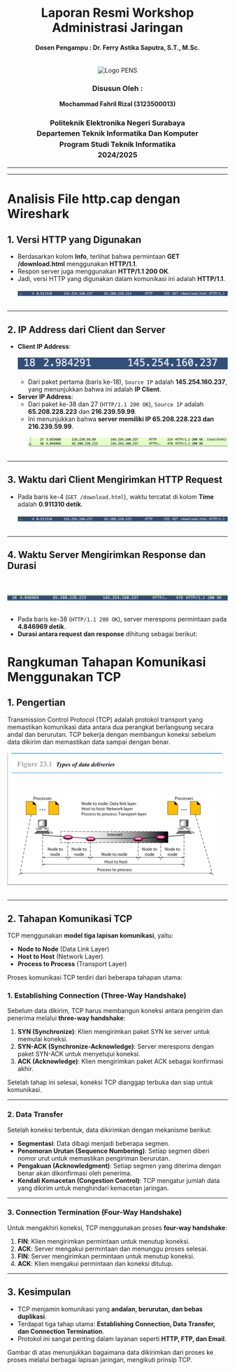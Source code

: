 <div align="center">
  <h1 style="text-align: center;font-weight: bold">Laporan Resmi Workshop Administrasi Jaringan</h1>
  <h4 style="text-align: center;">Dosen Pengampu : Dr. Ferry Astika Saputra, S.T., M.Sc.</h4>
</div>
<br />
<div align="center">
  <img src="https://upload.wikimedia.org/wikipedia/id/4/44/Logo_PENS.png" alt="Logo PENS">
  <h3 style="text-align: center;">Disusun Oleh : </h3>
  <p style="text-align: center;">
    <strong>Mochammad Fahril Rizal (3123500013)</strong><br>
  </p>
<h3 style="text-align: center;line-height: 1.5">Politeknik Elektronika Negeri Surabaya<br>Departemen Teknik Informatika Dan Komputer<br>Program Studi Teknik Informatika<br>2024/2025</h3>
  <hr><hr>
</div>

# Analisis File http.cap dengan Wireshark

## 1. Versi HTTP yang Digunakan

- Berdasarkan kolom **Info**, terlihat bahwa permintaan **GET /download.html** menggunakan **HTTP/1.1**.
- Respon server juga menggunakan **HTTP/1.1 200 OK**.
- Jadi, versi HTTP yang digunakan dalam komunikasi ini adalah **HTTP/1.1**.
<br><br>
![](assets/img/get.png)
<br><br>
---

## 2. IP Address dari Client dan Server

- **Client IP Address**:
<br><br>
![](assets/img/1.png)
<br><br>
  - Dari paket pertama (baris ke-18), `Source IP` adalah **145.254.160.237**, yang menunjukkan bahwa ini adalah **IP Client**.
- **Server IP Address**:
  - Dari paket ke-38 dan 27 (`HTTP/1.1 200 OK`), `Source IP` adalah **65.208.228.223** dan **216.239.59.99**.
  - Ini menunjukkan bahwa **server memiliki IP 65.208.228.223 dan 216.239.59.99**.
<br><br>
![](assets/img/2.png)
<br><br>
---

## 3. Waktu dari Client Mengirimkan HTTP Request

- Pada baris ke-4 (`GET /download.html`), waktu tercatat di kolom **Time** adalah **0.911310 detik**.
<br><br>
![](assets/img/get.png)
<br><br>
---

## 4. Waktu Server Mengirimkan Response dan Durasi
<br><br>
![](assets/img/4.png)
<br><br>
- Pada baris ke-38 (`HTTP/1.1 200 OK`), server merespons permintaan pada **4.846969 detik**.
- **Durasi antara request dan response** dihitung sebagai berikut:

# Rangkuman Tahapan Komunikasi Menggunakan TCP

## 1. **Pengertian**

Transmission Control Protocol (TCP) adalah protokol transport yang memastikan komunikasi data antara dua perangkat berlangsung secara andal dan berurutan. TCP bekerja dengan membangun koneksi sebelum data dikirim dan memastikan data sampai dengan benar.
<br><br>
![](assets/img/foto.png)
<br><br>

---

## 2. **Tahapan Komunikasi TCP**

TCP menggunakan **model tiga lapisan komunikasi**, yaitu:

- **Node to Node** (Data Link Layer)
- **Host to Host** (Network Layer)
- **Process to Process** (Transport Layer)

Proses komunikasi TCP terdiri dari beberapa tahapan utama:

### **1. Establishing Connection (Three-Way Handshake)**

Sebelum data dikirim, TCP harus membangun koneksi antara pengirim dan penerima melalui **three-way handshake**:

1. **SYN (Synchronize)**: Klien mengirimkan paket SYN ke server untuk memulai koneksi.
2. **SYN-ACK (Synchronize-Acknowledge)**: Server merespons dengan paket SYN-ACK untuk menyetujui koneksi.
3. **ACK (Acknowledge)**: Klien mengirimkan paket ACK sebagai konfirmasi akhir.

Setelah tahap ini selesai, koneksi TCP dianggap terbuka dan siap untuk komunikasi.

---

### **2. Data Transfer**

Setelah koneksi terbentuk, data dikirimkan dengan mekanisme berikut:

- **Segmentasi**: Data dibagi menjadi beberapa segmen.
- **Penomoran Urutan (Sequence Numbering)**: Setiap segmen diberi nomor urut untuk memastikan pengiriman berurutan.
- **Pengakuan (Acknowledgment)**: Setiap segmen yang diterima dengan benar akan dikonfirmasi oleh penerima.
- **Kendali Kemacetan (Congestion Control)**: TCP mengatur jumlah data yang dikirim untuk menghindari kemacetan jaringan.

---

### **3. Connection Termination (Four-Way Handshake)**

Untuk mengakhiri koneksi, TCP menggunakan proses **four-way handshake**:

1. **FIN**: Klien mengirimkan permintaan untuk menutup koneksi.
2. **ACK**: Server mengakui permintaan dan menunggu proses selesai.
3. **FIN**: Server mengirimkan permintaan untuk menutup koneksi.
4. **ACK**: Klien mengakui permintaan dan koneksi ditutup.

---

## 3. **Kesimpulan**

- TCP menjamin komunikasi yang **andalan, berurutan, dan bebas duplikasi**.
- Terdapat tiga tahap utama: **Establishing Connection, Data Transfer, dan Connection Termination**.
- Protokol ini sangat penting dalam layanan seperti **HTTP, FTP, dan Email**.

Gambar di atas menunjukkan bagaimana data dikirimkan dari proses ke proses melalui berbagai lapisan jaringan, mengikuti prinsip TCP.